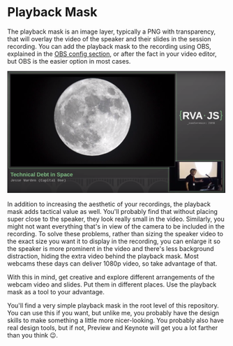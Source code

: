 # Playback Mask

The playback mask is an image layer, typically a PNG with transparency, that will overlay the video of the speaker and their slides in the session recording. You can add the playback mask to the recording using OBS, explained in the [OBS config section](./obs-configuration.md), or after the fact in your video editor, but OBS is the easier option in most cases.

<div style="width: 500px;">
	<img src="./images/playback-mask-example.png" />
</div>

In addition to increasing the aesthetic of your recordings, the playback mask adds tactical value as well. You'll probably find that without placing super close to the speaker, they look really small in the video. Similarly, you might not want everything that's in view of the camera to be included in the recording. To solve these problems, rather than sizing the speaker video to the exact size you want it to display in the recording, you can enlarge it so the speaker is more prominent in the video and there's less background distraction, hiding the extra video behind the playback mask. Most webcams these days can deliver 1080p video, so take advantage of that.

With this in mind, get creative and explore different arrangements of the webcam video and slides. Put them in different places. Use the playback mask as a tool to your advantage.

You'll find a very simple playback mask in the root level of this repository. You can use this if you want, but unlike me, you probably have the design skills to make something a little more nicer-looking. You probably also have real design tools, but if not, Preview and Keynote will get you a lot farther than you think 😉.
